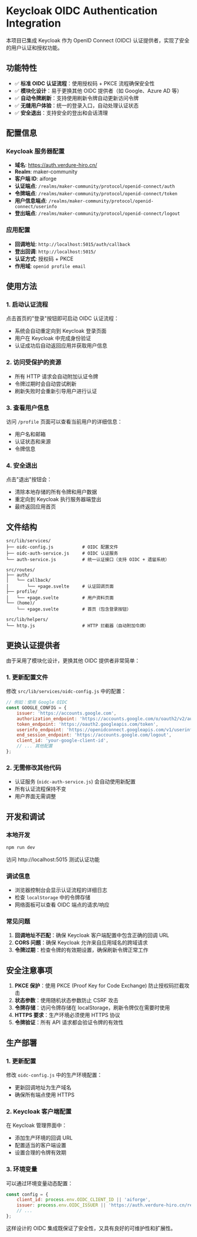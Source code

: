# Keycloak OIDC Authentication Integration

本项目已集成 Keycloak 作为 OpenID Connect (OIDC) 认证提供者，实现了安全的用户认证和授权功能。

## 功能特性

- ✅ **标准 OIDC 认证流程**：使用授权码 + PKCE 流程确保安全性
- ✅ **模块化设计**：易于更换其他 OIDC 提供者（如 Google、Azure AD 等）
- ✅ **自动令牌刷新**：支持使用刷新令牌自动更新访问令牌
- ✅ **无缝用户体验**：统一的登录入口，自动处理认证状态
- ✅ **安全退出**：支持安全的登出和会话清理

## 配置信息

### Keycloak 服务器配置
- **域名**: https://auth.verdure-hiro.cn/
- **Realm**: maker-community  
- **客户端 ID**: aiforge
- **认证端点**: `/realms/maker-community/protocol/openid-connect/auth`
- **令牌端点**: `/realms/maker-community/protocol/openid-connect/token`
- **用户信息端点**: `/realms/maker-community/protocol/openid-connect/userinfo`
- **登出端点**: `/realms/maker-community/protocol/openid-connect/logout`

### 应用配置
- **回调地址**: `http://localhost:5015/auth/callback`
- **登出回调**: `http://localhost:5015/`
- **认证方式**: 授权码 + PKCE
- **作用域**: `openid profile email`

## 使用方法

### 1. 启动认证流程
点击首页的"登录"按钮即可启动 OIDC 认证流程：
- 系统会自动重定向到 Keycloak 登录页面
- 用户在 Keycloak 中完成身份验证
- 认证成功后自动返回应用并获取用户信息

### 2. 访问受保护的资源
- 所有 HTTP 请求会自动附加认证令牌
- 令牌过期时会自动尝试刷新
- 刷新失败时会重新引导用户进行认证

### 3. 查看用户信息
访问 `/profile` 页面可以查看当前用户的详细信息：
- 用户名和邮箱
- 认证状态和来源
- 令牌信息

### 4. 安全退出
点击"退出"按钮会：
- 清除本地存储的所有令牌和用户数据
- 重定向到 Keycloak 执行服务器端登出
- 最终返回应用首页

## 文件结构

```
src/lib/services/
├── oidc-config.js           # OIDC 配置文件
├── oidc-auth-service.js     # OIDC 认证服务
└── auth-service.js          # 统一认证接口（支持 OIDC + 遗留系统）

src/routes/
├── auth/
│   └── callback/
│       └── +page.svelte     # 认证回调页面
├── profile/
│   └── +page.svelte         # 用户资料页面
└── (home)/
    └── +page.svelte         # 首页（包含登录按钮）

src/lib/helpers/
└── http.js                  # HTTP 拦截器（自动附加令牌）
```

## 更换认证提供者

由于采用了模块化设计，更换其他 OIDC 提供者非常简单：

### 1. 更新配置文件
修改 `src/lib/services/oidc-config.js` 中的配置：

```javascript
// 例如：使用 Google OIDC
const GOOGLE_CONFIG = {
    issuer: 'https://accounts.google.com',
    authorization_endpoint: 'https://accounts.google.com/o/oauth2/v2/auth',
    token_endpoint: 'https://oauth2.googleapis.com/token',
    userinfo_endpoint: 'https://openidconnect.googleapis.com/v1/userinfo',
    end_session_endpoint: 'https://accounts.google.com/logout',
    client_id: 'your-google-client-id',
    // ... 其他配置
};
```

### 2. 无需修改其他代码
- 认证服务 (`oidc-auth-service.js`) 会自动使用新配置
- 所有认证流程保持不变
- 用户界面无需调整

## 开发和调试

### 本地开发
```bash
npm run dev
```
访问 http://localhost:5015 测试认证功能

### 调试信息
- 浏览器控制台会显示认证流程的详细日志
- 检查 `localStorage` 中的令牌存储
- 网络面板可以查看 OIDC 端点的请求/响应

### 常见问题
1. **回调地址不匹配**：确保 Keycloak 客户端配置中包含正确的回调 URL
2. **CORS 问题**：确保 Keycloak 允许来自应用域名的跨域请求
3. **令牌过期**：检查令牌的有效期设置，确保刷新令牌正常工作

## 安全注意事项

1. **PKCE 保护**：使用 PKCE (Proof Key for Code Exchange) 防止授权码拦截攻击
2. **状态参数**：使用随机状态参数防止 CSRF 攻击  
3. **令牌存储**：访问令牌存储在 localStorage，刷新令牌仅在需要时使用
4. **HTTPS 要求**：生产环境必须使用 HTTPS 协议
5. **令牌验证**：所有 API 请求都会验证令牌的有效性

## 生产部署

### 1. 更新配置
修改 `oidc-config.js` 中的生产环境配置：
- 更新回调地址为生产域名
- 确保所有端点使用 HTTPS

### 2. Keycloak 客户端配置
在 Keycloak 管理界面中：
- 添加生产环境的回调 URL
- 配置适当的客户端设置
- 设置合理的令牌有效期

### 3. 环境变量
可以通过环境变量动态配置：
```javascript
const config = {
    client_id: process.env.OIDC_CLIENT_ID || 'aiforge',
    issuer: process.env.OIDC_ISSUER || 'https://auth.verdure-hiro.cn/realms/maker-community',
    // ...
};
```

这样设计的 OIDC 集成既保证了安全性，又具有良好的可维护性和扩展性。
